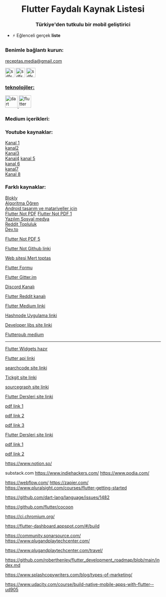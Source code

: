 <h1 align="center">Flutter Faydalı Kaynak Listesi</h1>
<h3 align="center">Türkiye'den tutkulu bir mobil geliştirici</h3>

<p align="left"> </p>


- ⚡ Eğlenceli gerçek **liste**

<h3 align="left ">Benimle bağlantı kurun:</h3>
<p align="left">
<a href="mailto:receptas.media@gmail.com"> receptas.media@gmail.com </a>


  
<a href="https://instagram.com/recept27 " target="recept27"><img align="center" src="https://raw.githubusercontent.com/rahuldkjain/github-profile-readme-generator/master/src/images/icons/Social/instagram.svg " alt="sdfsdf" height="30" width="30" /></a>
  <a href="https://medium.com/@recept27" target="blank"><img align="center" src="https://raw.githubusercontent.com/rahuldkjain/github-profile-readme-generator/master/src/images/icons/Social/medium.svg" alt="sdfs" height="30" width="30" /></a>
  <a href="https://linkedin.com/in/tas-recep" target="recept27"><img align="center" src="https://raw.githubusercontent.com/rahuldkjain/github-profile-readme-generator/master/src/images/icons/Social/linked-in-alt.svg" alt="sdfsdfs" height="30" width="30" />  
  
</p>
<h3 align="left ">teknolojiler:</h3>
<p align="left"> <a href="https://developer.android.com" target="_blank">  </a> <a href="https://dart.dev" target="_blank "> <img src="https://www.vectorlogo.zone/logos/dartlang/dartlang-icon.svg" alt="dart" width="40" height="40"/> </a>  <a href="https://flutter.dev" target="_blank"> <img src="https://www.vectorlogo.zone/logos/flutterio/flutterio-icon.svg" alt="flutter" width="40" height="40"/> </a>   </p>

<h3 align="left ">Medium içerikleri:</h3>


<h3 align="left ">Youtube kaynaklar:</h3>

<a href="https://www.youtube.com/user/kesali/videos" target="blank">Kanal 1</a> <br>
<a href="https://www.youtube.com/watch?v=nAxc6zViHWo&list=PLrWGe5fM0LZ6aJG8dWFRkqchaHENPmLET" target="blank">kanal2</a><br>
<a href="https://www.youtube.com/watch?v=rzTpk849ktA&list=PL0-7Xi0GB3teRqkuBusUEcVrP6OlYpD9w&index=39" target="blank">Kanal3</a><br>
<a href="https://www.youtube.com/watch?v=ZHq8oihSG84&list=PL0-7Xi0GB3tdgQ72k99XCVksiIIYX6dRu" target="blank">Kanal4</a>
<a href="https://www.youtube.com/watch?v=qWL1lGchpRA&list=PLR2qQy0Zxs_UdqAcaipPR3CG1Ly57UlhV" target="blank">kanal 5</a><br>
<a href="https://www.youtube.com/watch?v=tBzJOb2Dopg&list=PL0iaWPijZ-OdI59_nJWTb9-7Ec6h7U-Eo" target="blank">kanal 6</a><br>
<a href="https://www.youtube.com/watch?v=aVZ5rsA4Yx8&list=PLR2qQy0Zxs_Wot7YfLeeKdMlJ9838C_w0&index=3" target="blank">kanal7</a><br>
<a href="https://www.youtube.com/c/flutterdev/videos" target="blank">Kanal 8</a><br>

 





<h3 align="left ">Farklı kaynaklar:</h3>
<a href="https://developers.google.com/blockly" target="blank">Blokly</a> <br>
<a href="https://tr.khanacademy.org/computing/computer-science/algorithms" target="blank">Algoritma Öğren</a><br>
<a href="https://material.io/" target="blank">Android tasarım ve matariyeller için</a><br>
<a href="https://yaz.in/assets/flutter/Flutter%20Cheat%20Sheet.pdf" target="blank">Flutter Not PDF</a>
<a href="https://cheatography.com/kahmic16/cheat-sheets/flutter/pdf/" target="blank">Flutter Not PDF 1</a><br>
<a href="https://morioh.com/" target="blank">Yazılım Sosyal medya</a><br>
<a href="https://www.reddit.com/r/FlutterDev/comments/8gofu0/flutter_layout_cheat_sheet/" target="blank">Reddit Topluluk</a><br>
<a href="https://dev.to/" target="blank">Dev.to</a><br>


<a href="https://bs-uploads.toptal.io/blackfish-uploads/gated_content_article_page/content/attachment_file/attachment/28693/DartLanguageCheatSheet-e60b3291e2dbe9ffe2a53ebdf0cd7442.pdf" target="blank">Flutter Not PDF 5</a><br>

<a href="https://github.com/myagan/Flutter-Egitim-Kaynaklari
" target="blank">Flutter Not Github linki</a><br>

<a href="https://www.merttoptas.com/
" target="blank">Web sitesi Mert toptas</a><br>

<a href="https://www.flutterforum.org/
" target="blank">Flutter Formu</a><br>

<a href="https://gitter.im/flutter/flutter
" target="blank">Flutter Gitter.im</a><br>

<a href="https://discord.com/invite/N7Yshp4" target="blank">Discord Kanalı</a><br>

<a href="https://www.reddit.com/r/FlutterDev/" target="blank">Flutter Reddit kanalı</a><br>

<a href="https://medium.com/flutter" target="blank">Flutter Medium linki</a><br>

<a href="https://hashnode.com/" target="blank">Hashnode Uygulama linki</a><br>

<a href="https://www.developerlibs.com/" target="blank">Developer libs site linki</a><br>

<a href="https://medium.com/flutterpub" target="blank">Flutterpub medium</a><br>

-----

<a href="https://flutter.dev/docs/reference/widgets" target="blank">Flutter Widgets hazır</a><br>

<a href="https://api.flutter.dev/" target="blank">Flutter api linki</a><br>

<a href="https://searchcode.com/" target="blank">searchcode site linki</a><br>

<a href="https://www.tickgit.com/" target="blank">Tickgit site linki</a><br>

<a href="https://sourcegraph.com/search" target="blank">sourcegraph site linki</a><br>

<a href="https://flutterdersleri.com/" target="blank">Flutter Dersleri site linki</a><br>

<a href="https://koenig-media.raywenderlich.com/uploads/2019/08/RW-Dart-Cheatsheet-1.0.2.pdf" target="blank">pdf link 1</a><br>

<a href="https://blog.couchbase.com/wp-content/uploads/2018/11/CB1.8.1JavaCheatSheet-Preview.pdf" target="blank">pdf link 2</a><br>

<a href="http://ec2-54-149-119-135.us-west-2.compute.amazonaws.com/brochures/DartCheatSheet.pdf?fbclid=IwAR3uBlTFUoeYfKraKVOxgdVvvXzYXNJPV4L5MnT2leICLKMC_AQ4ihAvgqA" target="blank">pdf link 3</a><br>

  
  
  
  
  <a href="https://www.codegrepper.com/code-examples/whatever/flutter+build+for+web" target="blank">Flutter Dersleri site linki</a><br>

<a href="https://www.udacity.com/course/build-native-mobile-apps-with-flutter--ud905" target="blank">pdf link 1</a><br>

<a href="https://github.com/kalismeras61/awesome-flutter" target="blank">pdf link 2</a><br>
  


https://www.notion.so/

substack.com
https://www.indiehackers.com/
https://www.podia.com/

https://webflow.com/
https://zapier.com/
https://www.pluralsight.com/courses/flutter-getting-started





https://github.com/dart-lang/language/issues/1482

https://github.com/flutter/cocoon

https://ci.chromium.org/

https://flutter-dashboard.appspot.com/#/build

https://community.sonarsource.com/
https://www.plugandplaytechcenter.com/

https://www.plugandplaytechcenter.com/travel/

https://github.com/roberthenley/flutter_development_roadmap/blob/main/index.md

https://www.splashcopywriters.com/blog/types-of-marketing/

https://www.udacity.com/course/build-native-mobile-apps-with-flutter--ud905
